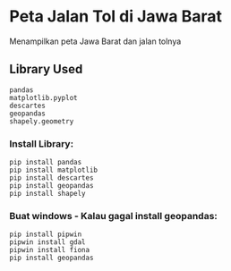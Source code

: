 # Peta Jalan Tol di Jawa Barat
Menampilkan peta Jawa Barat dan jalan tolnya

## Library Used
```
pandas
matplotlib.pyplot
descartes
geopandas
shapely.geometry
```

### Install Library:
```
pip install pandas
pip install matplotlib
pip install descartes
pip install geopandas
pip install shapely
```

### Buat windows - Kalau gagal install geopandas:
```
pip install pipwin
pipwin install gdal
pipwin install fiona
pip install geopandas
```